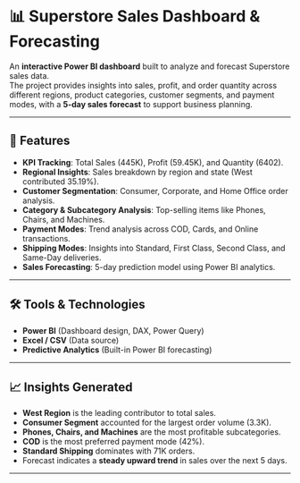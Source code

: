 # 📊 Superstore Sales Dashboard & Forecasting

An **interactive Power BI dashboard** built to analyze and forecast Superstore sales data.  
The project provides insights into sales, profit, and order quantity across different regions, product categories, customer segments, and payment modes, with a **5-day sales forecast** to support business planning.

---

## 🚀 Features
- **KPI Tracking**: Total Sales (445K), Profit (59.45K), and Quantity (6402).  
- **Regional Insights**: Sales breakdown by region and state (West contributed 35.19%).  
- **Customer Segmentation**: Consumer, Corporate, and Home Office order analysis.  
- **Category & Subcategory Analysis**: Top-selling items like Phones, Chairs, and Machines.  
- **Payment Modes**: Trend analysis across COD, Cards, and Online transactions.  
- **Shipping Modes**: Insights into Standard, First Class, Second Class, and Same-Day deliveries.  
- **Sales Forecasting**: 5-day prediction model using Power BI analytics.  

---

## 🛠️ Tools & Technologies
- **Power BI** (Dashboard design, DAX, Power Query)  
- **Excel / CSV** (Data source)  
- **Predictive Analytics** (Built-in Power BI forecasting)  

---

## 📈 Insights Generated
- **West Region** is the leading contributor to total sales.  
- **Consumer Segment** accounted for the largest order volume (3.3K).  
- **Phones, Chairs, and Machines** are the most profitable subcategories.  
- **COD** is the most preferred payment mode (42%).  
- **Standard Shipping** dominates with 71K orders.  
- Forecast indicates a **steady upward trend** in sales over the next 5 days.  

---


